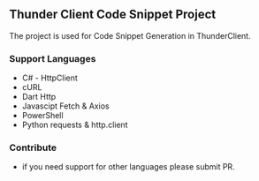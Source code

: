 ## Thunder Client Code Snippet Project

The project is used for Code Snippet Generation in ThunderClient.

### Support Languages

- C# - HttpClient
- cURL
- Dart Http
- Javascipt Fetch & Axios
- PowerShell
- Python requests & http.client

### Contribute

- if you need support for other languages please submit PR.
